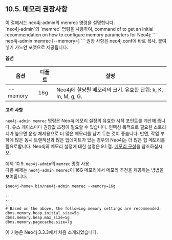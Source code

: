 ## 10.5. 메모리 권장사항
<div class="abstract">
이 절에서는 neo4j-admin의 memrec 명령을 설명합니다.
</div>
`neo4j-admin`의 `memrec` 명령을 사용하여,  command of to get an initial recommendation on how to configure memory parameters for Neo4j:
```
neo4j-admin memrec [--memory=<Neo4j만 사용하는 메모리>]
```
권장 사항은 neo4j.conf에 바로 복사, 붙여넣기 가느안 포맷으로 제공됩니다.

**옵션**

| 옵션 | 디폴트 | 설명 |
|---|---|---|
| --memory | 16g | Neo4j에 할당될 메모리의 크기. 유효한 단위: k, K, m, M, g, G. |

**고려 사항**

`neo4j-admin memrec` 명령은 Neo4j 메모리 설정의 유효한 시작 포인트를 계산해 줍니다. 유스 케이스마다 권장값 조정이 필요할 수 있습니다. 인덱싱 목적으로 필요한 스토리지가 높으면 운영 체제용으로 더 많은 메모리를 남겨 두는 것이 좋습니다. 반면, 작업 부하에 많은 동시 트랜잭션과 많은 업데이트가 있는 경우의 Neo4j는 더 많은 힙 메모리를 필요로합니다. Neo4j의 메모리 설정에 대한 설명은 9.1 절. [메모리 구성](../performance/memory-configuration.md)을 참조하십시오.

예제 10.9. `neo4j-admin`의 `memrec` 명령 사용  
다음 예제는 `neo4j-admin memrec`이 16G 메모리에서 메모리 추천을 제공하는 방법을 보여줍니다:  
```
$neo4j-home> bin/neo4j-admin memrec --memory=16g

...
...
...
# Based on the above, the following memory settings are recommended:
dbms.memory.heap.initial_size=5g
dbms.memory.heap.max_size=5g
dbms.memory.pagecache.size=7g
```
<span class="glyphicon glyphicon-info-sign" aria-hidden="true"> </span> 이 기능은 Neo4j 3.3.3에서 처음 소개되었습니다.